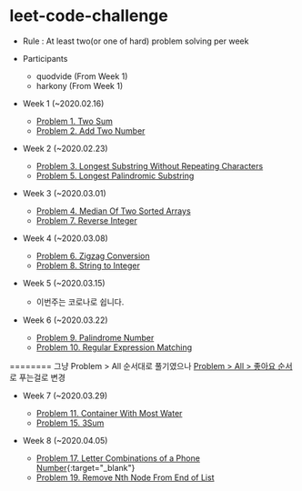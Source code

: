 # leet-code-challenge
- Rule : At least two(or one of hard) problem solving per week

- Participants
  - quodvide (From Week 1)
  - harkony (From Week 1)   
  
- Week 1 (~2020.02.16)
  - [Problem 1. Two Sum](https://leetcode.com/problems/two-sum/)
  - [Problem 2. Add Two Number](https://leetcode.com/problems/add-two-numbers/)

- Week 2 (~2020.02.23)
  - [Problem 3. Longest Substring Without Repeating Characters](https://leetcode.com/problems/longest-substring-without-repeating-characters/)
  - [Problem 5. Longest Palindromic Substring](https://leetcode.com/problems/longest-palindromic-substring/)
 
- Week 3 (~2020.03.01)
  - [Problem 4. Median Of Two Sorted Arrays](https://leetcode.com/problems/median-of-two-sorted-arrays/)
  - [Problem 7. Reverse Integer](https://leetcode.com/problems/reverse-integer/)
 
- Week 4 (~2020.03.08)
  - [Problem 6. Zigzag Conversion](https://leetcode.com/problems/zigzag-conversion/)
  - [Problem 8. String to Integer](https://leetcode.com/problems/string-to-integer-atoi/)
 
- Week 5 (~2020.03.15)
  - 이번주는 코로나로 쉽니다.
  
- Week 6 (~2020.03.22)
  - [Problem 9. Palindrome Number](https://leetcode.com/problems/palindrome-number/)
  - [Problem 10. Regular Expression Matching](https://leetcode.com/problems/regular-expression-matching/)
 
======== 그냥 Problem > All 순서대로 풀기였으나 [Problem > All > 좋아요 순서](https://leetcode.com/problemset/all/?listId=79h8rn6)로 푸는걸로 변경 
  
- Week 7 (~2020.03.29)
  - [Problem 11. Container With Most Water](https://leetcode.com/problems/container-with-most-water/)
  - [Problem 15. 3Sum](https://leetcode.com/problems/3sum/)
  
- Week 8 (~2020.04.05)
  - [Problem 17. Letter Combinations of a Phone Number](https://leetcode.com/problems/letter-combinations-of-a-phone-number/){:target="_blank"}
  - [Problem 19. Remove Nth Node From End of List](https://leetcode.com/problems/remove-nth-node-from-end-of-list/)

